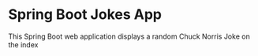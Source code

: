 # Spring Boot Jokes App

This Spring Boot web application displays a random Chuck Norris Joke on the index